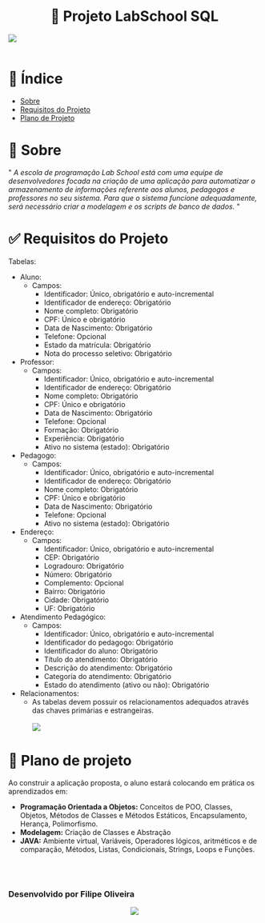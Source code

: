 <h1 align="center">🚀 Projeto LabSchool SQL</h1>
<img src="https://img.shields.io/badge/postgres-%23316192.svg?style=for-the-badge&logo=postgresql&logoColor=white"></img>
<br></br>

# 📰 Índice

- [Sobre](#-Sobre)
- [Requisitos do Projeto](#-Requisitos-do-Projeto)
- [Plano de Projeto](#-Plano-de-projeto)



 # 📃 Sobre 
 
 " *A escola de programação Lab School está com uma equipe de desenvolvedores focada na criação de uma aplicação para automatizar o armazenamento de informações referente aos alunos, pedagogos e professores no seu sistema. Para que o sistema funcione adequadamente, será necessário criar a modelagem e os scripts de banco de dados.* "

 # ✅ Requisitos do Projeto
 Tabelas:

- Aluno:
    * Campos:
        - Identificador: Único, obrigatório e auto-incremental
        - Identificador de endereço: Obrigatório
        - Nome completo: Obrigatório
        - CPF: Único e obrigatório
        - Data de Nascimento: Obrigatório
        - Telefone: Opcional
        - Estado da matrícula: Obrigatório
        - Nota do processo seletivo: Obrigatório
- Professor:
    - Campos:
        - Identificador: Único, obrigatório e auto-incremental
        - Identificador de endereço: Obrigatório
        - Nome completo: Obrigatório
        - CPF: Único e obrigatório
        - Data de Nascimento: Obrigatório
        - Telefone: Opcional
        - Formação: Obrigatório
        - Experiência: Obrigatório
        - Ativo no sistema (estado): Obrigatório
- Pedagogo:
    - Campos:
        - Identificador: Único, obrigatório e auto-incremental
        - Identificador de endereço: Obrigatório
        - Nome completo: Obrigatório
        - CPF: Único e obrigatório
        - Data de Nascimento: Obrigatório
        - Telefone: Opcional
        - Ativo no sistema (estado): Obrigatório
- Endereço:
    - Campos:
        - Identificador: Único, obrigatório e auto-incremental
        - CEP: Obrigatório
        - Logradouro: Obrigatório
        - Número: Obrigatório
        - Complemento: Opcional
        - Bairro: Obrigatório
        - Cidade: Obrigatório
        - UF: Obrigatório
- Atendimento Pedagógico:
    - Campos:
        - Identificador: Único, obrigatório e auto-incremental
        - Identificador do pedagogo: Obrigatório
        - Identificador do aluno: Obrigatório
        - Título do atendimento: Obrigatório
        - Descrição do atendimento: Obrigatório
        - Categoria do atendimento: Obrigatório
        - Estado do atendimento (ativo ou não): Obrigatório
- Relacionamentos:
    - As tabelas devem possuir os relacionamentos adequados através das chaves primárias e estrangeiras.
    <br></br>
    <img src='https://ik.imagekit.io/faos/exemplo_de_modelo_relacional.png?updatedAt=1681604394946'></img>
    
# 💭 Plano de projeto

Ao construir a aplicação proposta, o aluno estará colocando em prática os aprendizados em:
- **Programação Orientada a Objetos:** Conceitos de POO, Classes, Objetos, Métodos de Classes e Métodos Estáticos, Encapsulamento, Herança, Polimorfismo.
- **Modelagem:** Criação de Classes e Abstração
- **JAVA:** Ambiente virtual, Variáveis, Operadores lógicos, aritméticos e de comparação, Métodos, Listas, Condicionais, Strings, Loops e Funções.

<br></br>
### Desenvolvido por Filipe Oliveira 
<div align="center">
<a href='https://www.linkedin.com/in/faosoliveira/'>
    <img src='https://img.shields.io/badge/linkedin-%230077B5.svg?style=for-the-badge&logo=linkedin&logoColor=white'></img></a></div>

       
    
 